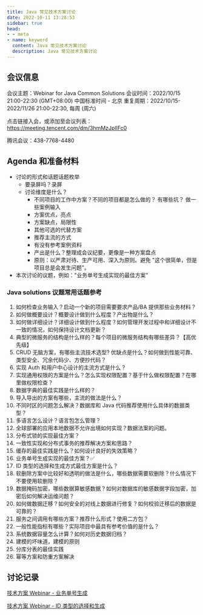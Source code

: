 ```yaml
---
title: Java 常见技术方案讨论
date: 2022-10-11 13:28:53
sidebar: true
head:
- - meta
- name: keyword
  content: Java 常见技术方案讨论
  description: Java 常见技术方案讨论
---
```


## 会议信息

会议主题：Webinar for Java Common Solutions
会议时间：2022/10/15 21:00-22:30 (GMT+08:00) 中国标准时间 - 北京
重复周期：2022/10/15-2022/11/26 21:00-22:30, 每周 (周六)

点击链接入会，或添加至会议列表：
https://meeting.tencent.com/dm/3hmMzJplIFc0

腾讯会议：438-7768-4480

## Agenda 和准备材料

- 讨论的形式和话题话题枚举 
  - 要录屏吗？录屏 
  - 讨论维度是什么？ 
    - 不同项目的工作中方案？不同的项目都是怎么做的？ 有哪些坑？ 做一些案例输入
    - 方案优点，亮点 
    - 方案缺点，局限性 
    - 其他可选的代替方案 
    - 推荐主流的方式 
    - 有没有参考案例资料
    - 产出是什么？整理成会议纪要，更像是一种方案盘点
    - 原则：以严肃对待、生产可用、深入为原则。避免 "这个很简单，但是项目总是会发生问题"。
- 本次讨论的议题，例如："业务单号生成实现的最佳方案"

### Java solutions 议题常用话题参考

1. 如何检查业务输入？启动一个新的项目需要要求产品/BA 提供那些业务材料？
2. 如何做概要设计？概要设计做到什么程度？产出物是什么？
3. 如何做详细设计？详细设计做到什么程度？如何管理开发过程中和详细设计不一致的情况，如何保持设计文档更新？
4. 典型的微服务的结构是什么样的？每个项目的微服务结构有哪些差异？【高优先级】
5. CRUD 无脑方案，有哪些主流技术选型? 优缺点是什么？如何做到性能可靠、类型安全、冗余代码少、方便抄代码？
6. 实现 Auth 和用户中心设计的主流方式是什么？
7. 实现通用权限的方案是什么？怎么实现权限配置？基于什么做权限配置？在哪里做权限检查？
8. 数据字典的最佳实践是什么样的？
9. 导入导出的方案有哪些，主流的做法是什么？
10. 不同时区的问题怎么解决？数据库和 Java 代码推荐使用什么具体的数据类型？
11. 多语言怎么设计？语言包怎么管理？
12. 全球部署的应用本地数据不允许出境如何实现？数据法案的问题。
13. 分布式锁的实现最佳方案？
14. 一致性实现和分布式事务的推荐解决方案和思路？
15. 缓存的最佳实践是什么？如何设计良好的失效策略？
16. 业务单号生成实现的最佳方案？✅
17. ID 类型的选择和生成方式最佳方案是什么？
17. 软删除方案中比较好和透明的做法是什么，哪些数据需要软删除？什么情况下不要使用软删除？
18. 数据掩码加密，哪些数据算敏感数据？如何对数据库的敏感数据字段加密，加密后如何解决运维问题？
19. 如何做数据迁移？如何安全的对线上数据进行修复？如何校验迁移后的数据是可靠的？
20. 服务之间调用有哪些方案？推荐什么形式？使用二方包？
21. 一般性能指标有哪些？实际项目中最具有参考价值的是什么？
22. 系统数据容量怎么计算？如何对历史数据归档？
23. 建模的坏味道，建模的原则
24. 分库分表的最佳实践
25. 幂等方案和防重方案解决

## 讨论记录

[技术方案 Webinar - 业务单号生成](./java-solution-webinar-1.html)

[技术方案 Webinar - ID 类型的选择和生成](./java-solution-webinar-2.html)
